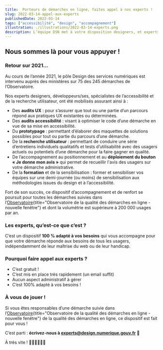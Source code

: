 ```yaml
---
title:  Porteurs de démarches en ligne, faites appel à nos experts !
slug: 2022-03-14-appel-aux-experts
publishedDate: 2022-03-14
tags: ["accessibilité", "design", "accompagnement"]
illustration: ./illustrations/2022-03-14-experts.png
description: L’équipe DSN met à votre disposition designers, et experts en recherche utilisateur et accessibilité
---
```


## Nous sommes là pour vous appuyer !

### Retour sur 2021...

Au cours de l’année 2021, le pôle Design des services numériques est intervenu auprès des ministères sur 75 des 245 démarches de l’Observatoire.

Nos experts designers, développeurs/ses, spécialistes de l’accessibilité et de la recherche utilisateur, ont été mobilisés assurant ainsi à :
- Des **audits UX** : pour s’assurer que tout ou une partie d’un parcours répond aux pratiques UX existantes ou déterminées.
- Des **audits accessibilité** : visant à optimiser le code d’une démarche en vue de sa mise en accessibilité.
- Du **prototypage** : permettant d’élaborer des maquettes de solutions possibles pour tout ou partie du parcours d’une démarche.
- De la **recherche utilisateur** : permettant de conduire une série d’entretiens individuels qualitatifs et tests d’utilisabilité avec des usagers actuels ou potentiels d’une démarche pour la faire gagner en qualité.
- De l’accompagnement au positionnement et au **déploiement du bouton « Je donne mon avis »** qui permet de recueillir l'avis des usagers sur votre démarche administrative.
- De la **formation** et de la sensibilisation : former et sensibiliser vos équipes sur une demi-journée (ou moins) de sensibilisation aux méthodologies issues du design et à l’accessibilité.


Fort de son succès, ce dispositif d’accompagnement et de renfort se poursuit pour toutes les démarches suivies dans l’[Observatoire](https://observatoire.numerique.gouv.fr/){title="Observatoire de la qualité des démarches en ligne - nouvelle fenêtre"}  et dont la volumétrie est supérieure à 200 000 usages par an.

### Les experts, qu’est-ce que c’est ?

C’est un dispositif **100 % adapté à vos besoins** qui vous accompagne pour que votre démarche réponde aux besoins de tous les usagers, indépendamment de leur maîtrise du web ou de leur handicap.

### Pourquoi faire appel aux experts ?

- C’est gratuit !
- C’est mis en place très rapidement (un email suffit)
- Aucun aspect administratif à gérer
- C’est 100% adapté à vos besoins !


### À vous de jouer !

Si vous êtes responsables d’une démarche suivie dans l’[Observatoire](https://observatoire.numerique.gouv.fr/){title="Observatoire de la qualité des démarches en ligne - nouvelle fenêtre"} de la qualité des démarches en ligne, ce dispositif est fait pour vous !

C’est parti : **écrivez-nous à experts@design.numerique.gouv.fr** 📩

À très vite !
👩‍💼🙋‍♂️🦸‍♀️
